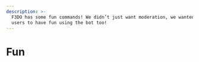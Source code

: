 ```yaml
---
description: >-
  F3DO has some fun commands! We didn’t just want moderation, we wanted our
  users to have fun using the bot too!
---
```


# Fun

